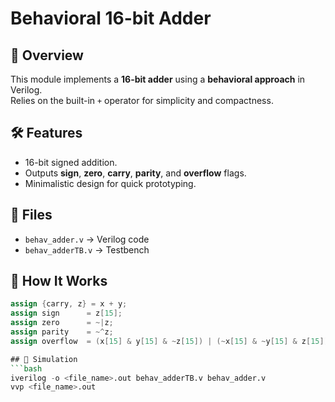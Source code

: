 # Behavioral 16-bit Adder

## 📌 Overview
This module implements a **16-bit adder** using a **behavioral approach** in Verilog.  
Relies on the built-in `+` operator for simplicity and compactness.

## 🛠️ Features
- 16-bit signed addition.
- Outputs **sign**, **zero**, **carry**, **parity**, and **overflow** flags.
- Minimalistic design for quick prototyping.

## 📂 Files
- `behav_adder.v` → Verilog code
- `behav_adderTB.v` → Testbench

## 🧩 How It Works
```verilog
assign {carry, z} = x + y;
assign sign      = z[15];
assign zero      = ~|z;
assign parity    = ~^z;
assign overflow  = (x[15] & y[15] & ~z[15]) | (~x[15] & ~y[15] & z[15]);

## 🧪 Simulation
```bash
iverilog -o <file_name>.out behav_adderTB.v behav_adder.v
vvp <file_name>.out